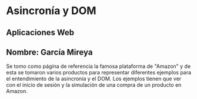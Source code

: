 # Asincronía y DOM
Aplicaciones Web
-----
 Nombre: García Mireya 
-----
Se tomo como página de referencia la famosa plataforma de "Amazon" y de esta se tomaron varios productos para representar diferentes ejemplos para el entendimiento de la asincronía y el DOM. Los ejemplos tienen que ver con el inicio de sesión y la simulación de una compra de un producto en Amazon. 
